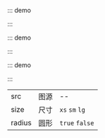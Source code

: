 ::: demo

<template>
  <lay-avatar :src="avatar"></lay-avatar>
</template>

<script>
import { ref } from 'vue'

export default {
  setup() {

    const avatar = "https://portrait.gitee.com/uploads/avatars/user/2813/8441097_shaynas_1610801433.png"

    return {
        avatar
    }
  }
}
</script>

:::

::: demo

<template>
  <lay-avatar :src="avatar" radius></lay-avatar>
</template>

<script>
import { ref } from 'vue'

export default {

    setup() {

        const avatar = "https://portrait.gitee.com/uploads/avatars/user/2813/8441097_shaynas_1610801433.png"
        
        return {
            avatar
        }
  }
}
</script>

:::

::: demo

<template>
  <lay-avatar :src="avatar" size="xs"></lay-avatar> 
  <lay-avatar :src="avatar" size="sm"></lay-avatar>
  <lay-avatar :src="avatar"></lay-avatar>
  <lay-avatar :src="avatar" size="lg"></lay-avatar>
</template>

<script>
import { ref } from 'vue'

export default {
    setup() {

        const avatar = "https://portrait.gitee.com/uploads/avatars/user/2813/8441097_shaynas_1610801433.png"

        return {
            avatar
        }
  }
}
</script>

:::

|        |      |                |
| ------ | ---- | -------------- |
| src    | 图源 | --             |
| size   | 尺寸 | `xs` `sm` `lg` |
| radius | 圆形 | `true` `false` |
